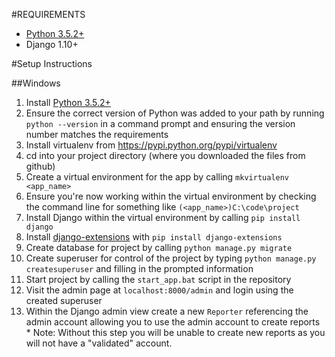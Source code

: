 
#REQUIREMENTS

- [Python 3.5.2+](https://www.python.org/downloads/)
- Django 1.10+

#Setup Instructions

##Windows

1. Install [Python 3.5.2+](https://www.python.org/downloads/)
  1. Ensure the correct version of Python was added to your path by running `python --version` in a command prompt and ensuring the version number matches the requirements
2. Install virtualenv from https://pypi.python.org/pypi/virtualenv
  1. cd into your project directory (where you downloaded the files from github)
  2. Create a virtual environment for the app by calling `mkvirtualenv <app_name>`
3. Ensure you're now working within the virtual environment by checking the command line for something like `(<app_name>)C:\code\project`
  1. Install Django within the virtual environment by calling `pip install django`
  2. Install [django-extensions](https://github.com/django-extensions/django-extensions) with `pip install django-extensions`
  3. Create database for project by calling `python manage.py migrate`
  4. Create superuser for control of the project by typing `python manage.py createsuperuser` and filling in the prompted information
  4. Start project by calling the `start_app.bat` script in the repository
4. Visit the admin page at `localhost:8000/admin` and login using the created superuser
  1. Within the Django admin view create a new `Reporter` referencing the admin account allowing you to use the admin account to create reports
    * Note: Without this step you will be unable to create new reports as you will not have a "validated" account.
